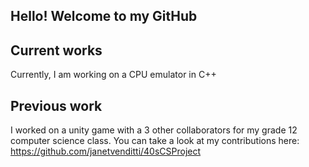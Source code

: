 ## Hello! Welcome to my GitHub

## Current works
Currently, I am working on a CPU emulator in C++

## Previous work
I worked on a unity game with a 3 other collaborators for my grade 12 computer science class.
You can take a look at my contributions here:
https://github.com/janetvenditti/40sCSProject
<!--
**xasandilands/xasandilands** is a ✨ _special_ ✨ repository because its `README.md` (this file) appears on your GitHub profile.

Here are some ideas to get you started:

- 🔭 I’m currently working on ...
- 🌱 I’m currently learning ...
- 👯 I’m looking to collaborate on ...
- 🤔 I’m looking for help with ...
- 💬 Ask me about ...
- 📫 How to reach me: ...
- 😄 Pronouns: ...
- ⚡ Fun fact: ...
-->
